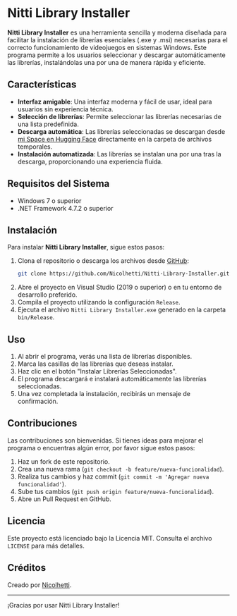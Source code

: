 # Nitti Library Installer

**Nitti Library Installer** es una herramienta sencilla y moderna diseñada para facilitar la instalación de librerías esenciales (.exe y .msi) necesarias para el correcto funcionamiento de videojuegos en sistemas Windows. Este programa permite a los usuarios seleccionar y descargar automáticamente las librerías, instalándolas una por una de manera rápida y eficiente.

## Características

- **Interfaz amigable**: Una interfaz moderna y fácil de usar, ideal para usuarios sin experiencia técnica.
- **Selección de librerías**: Permite seleccionar las librerías necesarias de una lista predefinida.
- **Descarga automática**: Las librerías seleccionadas se descargan desde [mi Space en Hugging Face](https://huggingface.co/spaces/Nicolhetti/Nicolhetti-Archives/tree/main/Pack%20de%20Librerias%20BPG) directamente en la carpeta de archivos temporales.
- **Instalación automatizada**: Las librerías se instalan una por una tras la descarga, proporcionando una experiencia fluida.

## Requisitos del Sistema

- Windows 7 o superior
- .NET Framework 4.7.2 o superior

## Instalación

Para instalar **Nitti Library Installer**, sigue estos pasos:

1. Clona el repositorio o descarga los archivos desde [GitHub](https://github.com/Nicolhetti/Nitti-Library-Installer):
   ```sh
   git clone https://github.com/Nicolhetti/Nitti-Library-Installer.git
   ```
2. Abre el proyecto en Visual Studio (2019 o superior) o en tu entorno de desarrollo preferido.
3. Compila el proyecto utilizando la configuración `Release`.
4. Ejecuta el archivo `Nitti Library Installer.exe` generado en la carpeta `bin/Release`.

## Uso

1. Al abrir el programa, verás una lista de librerías disponibles.
2. Marca las casillas de las librerías que deseas instalar.
3. Haz clic en el botón "Instalar Librerías Seleccionadas".
4. El programa descargará e instalará automáticamente las librerías seleccionadas.
5. Una vez completada la instalación, recibirás un mensaje de confirmación.

## Contribuciones

Las contribuciones son bienvenidas. Si tienes ideas para mejorar el programa o encuentras algún error, por favor sigue estos pasos:

1. Haz un fork de este repositorio.
2. Crea una nueva rama (`git checkout -b feature/nueva-funcionalidad`).
3. Realiza tus cambios y haz commit (`git commit -m 'Agregar nueva funcionalidad'`).
4. Sube tus cambios (`git push origin feature/nueva-funcionalidad`).
5. Abre un Pull Request en GitHub.

## Licencia

Este proyecto está licenciado bajo la Licencia MIT. Consulta el archivo `LICENSE` para más detalles.

## Créditos

Creado por [Nicolhetti](https://github.com/Nicolhetti).

---

¡Gracias por usar Nitti Library Installer!
